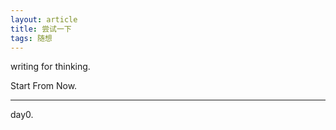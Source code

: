 ```yaml
---
layout: article
title: 尝试一下
tags: 随想 
---
```


writing for thinking. 

<!--more-->

Start From Now.

---

day0.

